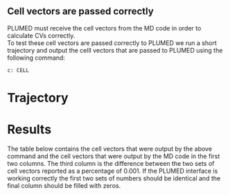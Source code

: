 Cell vectors are passed correctly
---------------------------------

PLUMED must receive the cell vectors from the MD code in order to calculate CVs correctly.  
To test these cell vectors are passed correctly to PLUMED we run a short trajectory and output the celll vectors 
that are passed to PLUMED using the following command: 

```plumed
c: CELL 
```

# Trajectory

# Results

The table below contains the cell vectors that were output by the above command and the cell vectors 
that were output by the MD code in the first two columns.  The third column is the difference between the two sets of cell vectors reported as a percentage of 
0.001.  If the PLUMED interface is working correctly the first two sets of numbers should be identical and the final column should be filled with zeros.
